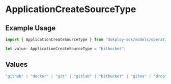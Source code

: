 # ApplicationCreateSourceType

## Example Usage

```typescript
import { ApplicationCreateSourceType } from "dokploy-sdk/models/operations";

let value: ApplicationCreateSourceType = "bitbucket";
```

## Values

```typescript
"github" | "docker" | "git" | "gitlab" | "bitbucket" | "gitea" | "drop"
```